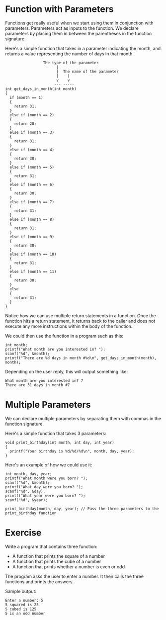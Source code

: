 Function with Parameters
========================

Functions get really useful when we start using them in conjunction with parameters.
Parameters act as inputs to the function. We declare parameters by placing them in
between the parentheses in the function signature.

Here's a simple function that takes in a parameter indicating the month, and returns
a value representing the number of days in that month.

```
                 The type of the parameter
                       |
                       |  The name of the parameter
                       |    |
                       v    v
                      --- -----
int get_days_in_month(int month)
{
  if (month == 1)
  {
    return 31;
  }
  else if (month == 2)
  {
    return 28;
  }
  else if (month == 3)
  {
    return 31;
  }
  else if (month == 4)
  {
    return 30;
  }
  else if (month == 5)
  {
    return 31;
  }
  else if (month == 6)
  {
    return 30;
  }
  else if (month == 7)
  {
    return 31;
  }
  else if (month == 8)
  {
    return 31;
  }
  else if (month == 9)
  {
    return 30;
  }
  else if (month == 10)
  {
    return 31;
  }
  else if (month == 11)
  {
    return 30;
  }
  else
  {
    return 31;
  }
}
```

Notice how we can use multiple return statements in a function. Once the function
hits a return statement, it returns back to the caller and does not execute any more
instructions within the body of the function.

We could then use the function in a program such as this:

```
int month;
printf("What month are you interested in? ");
scanf("%d", &month);
printf("There are %d days in month #%d\n", get_days_in_month(month), month);
```

Depending on the user reply, this will output something like:

```
What month are you interested in? 7
There are 31 days in month #7
```

Multiple Parameters
===================

We can declare multiple parameters by separating them with commas in the function signature.

Here's a simple function that takes 3 parameters:

```
void print_birthday(int month, int day, int year)
{
  printf("Your birthday is %d/%d/%d\n", month, day, year);
}
```

Here's an example of how we could use it:

```
int month, day, year;
printf("What month were you born? ");
scanf("%d", &month);
printf("What day were you born? ");
scanf("%d", &day);
printf("What year were you born? ");
scanf("%d", &year);

print_birthday(month, day, year); // Pass the three parameters to the print_birthday function
```

Exercise
========

Write a program that contains three function:

* A function that prints the square of a number
* A function that prints the cube of a number
* A function that prints whether a number is even or odd

The program asks the user to enter a number. It then calls the three functions and prints
the answers.

Sample output:

```
Enter a number: 5
5 squared is 25
5 cubed is 125
5 is an odd number
```
